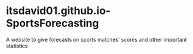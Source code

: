 # itsdavid01.github.io-SportsForecasting
A website to give forecasts on sports matches' scores and other important statistics
